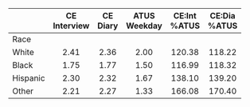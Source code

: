 
|                      | CE<br>Interview |  CE<br>Diary | ATUS<br>Weekday | CE:Int<br>%ATUS | CE:Dia<br>%ATUS |
| -------------------- | :----------: | :----------: | :----------: | :----------: | :----------: |
| Race                 |              |              |              |              |              |
| White                |         2.41 |         2.36 |         2.00 |       120.38 |       118.22 |
| Black                |         1.75 |         1.77 |         1.50 |       116.99 |       118.32 |
| Hispanic             |         2.30 |         2.32 |         1.67 |       138.10 |       139.20 |
| Other                |         2.21 |         2.27 |         1.33 |       166.08 |       170.40 |

